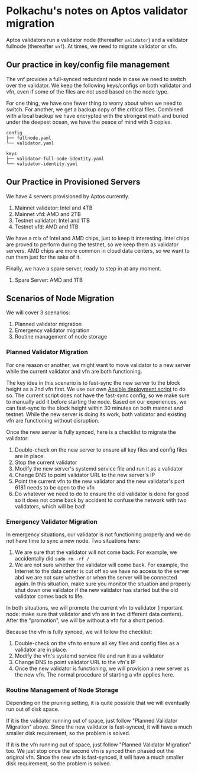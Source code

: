 # Polkachu's notes on Aptos validator migration

Aptos validators run a validator node (thereafter `validator`) and a validator fullnode (thereafter `vnf`). At times, we need to migrate validator or vfn.

## Our practice in key/config file management

The vnf provides a full-synced redundant node in case we need to switch over the validator. We keep the following keys/configs on both validator and vfn, even if some of the files are not used based on the node type.

For one thing, we have one fewer thing to worry about when we need to switch. For another, we get a backup copy of the critical files. Combined with a local backup we have encrypted with the strongest math and buried under the deepest ocean, we have the peace of mind with 3 copies.

```
config
├── fullnode.yaml
└── validator.yaml
```

```
keys
├── validator-full-node-identity.yaml
└── validator-identity.yaml
```

## Our Practice in Provisioned Servers

We have 4 servers provisioned by Aptos currently.

1. Mainnet validator: Intel and 4TB
1. Mainnet vfd: AMD and 2TB
1. Testnet validator: Intel and 1TB
1. Testnet vfd: AMD and 1TB

We have a mix of Intel and AMD chips, just to keep it interesting. Intel chips are proved to perform during the testnet, so we keep them as validator servers. AMD chips are more common in cloud data centers, so we want to run them just for the sake of it.

Finally, we have a spare server, ready to step in at any moment.

1. Spare Server: AMD and 1TB

## Scenarios of Node Migration

We will cover 3 scenarios:

1. Planned validator migration
1. Emergency validator migration
1. Routine management of node storage

### Planned Validator Migration

For one reason or another, we might want to move validator to a new server while the current validator and vfn are both functioning.

The key idea in this scenario is to fast-sync the new server to the block height as a 2nd vfn first. We use our own [Ansible deployment script](https://github.com/polkachu/aptos-operator) to do so. The current script does not have the fast-sync config, so we make sure to manually add it before starting the node. Based on our experiences, we can fast-sync to the block height within 30 minutes on both mainnet and testnet. While the new server is doing its work, both validator and existing vfn are functioning without disruption.

Once the new server is fully synced, here is a checklist to migrate the validator:

1. Double-check on the new server to ensure all key files and config files are in place.
1. Stop the current validator
1. Modify the new server's systemd service file and run it as a validator
1. Change DNS to point validator URL to the new server's IP
1. Point the current vfn to the new validator and the new validator's port 6181 needs to be open to the vfn
1. Do whatever we need to do to ensure the old validator is done for good so it does not come back by accident to confuse the network with two validators, which will be bad!

### Emergency Validator Migration

In emergency situations, our validator is not functioning properly and we do not have time to sync a new node. Two situations here:

1. We are sure that the validator will not come back. For example, we accidentally did `sudo rm -rf /`
2. We are not sure whether the validator will come back. For example, the Internet to the data center is cut off so we have no access to the server abd we are not sure whether or when the server will be connected again. In this situation, make sure you monitor the situation and properly shut down one validator if the new validator has started but the old validator comes back to life.

In both situations, we will promote the current vfn to validator (important node: make sure that validator and vfn are in two different data centers). After the "promotion", we will be without a vfn for a short period.

Because the vfn is fully synced, we will follow the checklist:

1. Double-check on the vfn to ensure all key files and config files as a validator are in place.
1. Modify the vfn's systemd service file and run it as a validator
1. Change DNS to point validator URL to the vfn's IP
1. Once the new validator is functioning, we will provision a new server as the new vfn. The normal procedure of starting a vfn applies here.

### Routine Management of Node Storage

Depending on the pruning setting, it is quite possible that we will eventually run out of disk space.

If it is the validator running out of space, just follow "Planned Validator Migration" above. Since the new validator is fast-synced, it will have a much smaller disk requirement, so the problem is solved.

If it is the vfn running out of space, just follow "Planned Validator Migration" too. We just stop once the second vfn is synced then phased out the original vfn. Since the new vfn is fast-synced, it will have a much smaller disk requirement, so the problem is solved.
